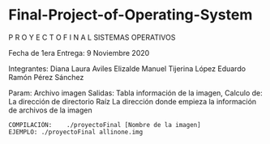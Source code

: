 # Final-Project-of-Operating-System
P R O Y E C T O    F I N A L
SISTEMAS OPERATIVOS

Fecha de 1era Entrega: 9 Noviembre 2020

Integrantes:
Diana Laura Aviles Elizalde
Manuel Tijerina López
Eduardo Ramón Pérez Sánchez

Param: Archivo imagen
Salidas: Tabla información de la imagen, Calculo de:
    La dirección de directorio Raíz
    La dirección donde empieza la información de archivos de la imagen

    COMPILACIÓN:    ./proyectoFinal [Nombre de la imagen]
    EJEMPLO: ./proyectoFinal allinone.img
